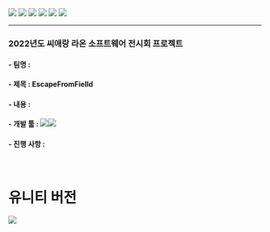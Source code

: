 <img src="https://capsule-render.vercel.app/api?type=waving&color=gradient&height=250&section=header&text=EscapeFromFielld%20&fontSize=95" />
<a href="https://www.microsoft.com/ko-kr/"><img src="https://img.shields.io/badge/Windows-0078D6?style=flat-square&logo=Windows&logoColor=#FFFFFF"/></a>
<a href="https://www.apple.com/kr/macbook-pro-14-and-16/"><img src="https://img.shields.io/badge/macOS-000000?style=flat-square&logo=macOS&logoColor=#FFFFFF"/></a>
<a href="https://learn.microsoft.com/ko-kr/dotnet/csharp/"><img src="https://img.shields.io/badge/C Sharp-239120?style=flat-square&logo=C Sharp&logoColor=#FFFFFF"/></a>
<a href="https://unity.com/kr"><img src="https://img.shields.io/badge/Unity-000000?style=flat-square&logo=Unity&logoColor=#FFFFFF"/></a>
<a href="https://github.com/"><img src="https://img.shields.io/badge/GitHub-000000?style=flat-square&logo=GitHub&logoColor=#FFFFFF"/></a>

---

### 2022년도 씨애랑 라온 소프트웨어 전시회 프로젝트 </br>
#### - 팀명 : </br>
#### - 제목 : EscapeFromFielld </br>
#### - 내용 : </br>
#### - 개발 툴 : <img src="https://img.shields.io/badge/Unity-000000?style=flat-square&logo=Unity&logoColor=#FFFFFF"/></a><img src="https://img.shields.io/badge/C Sharp-239120?style=flat-square&logo=C Sharp&logoColor=#FFFFFF"/></a></br>
#### - 진행 사항 : </br>

</br>

# 유니티 버전
<img src="https://img.shields.io/badge/2021.3.8f1-000000?style=flat-square&logo=Unity&logoColor=#FFFFFF"/></a>